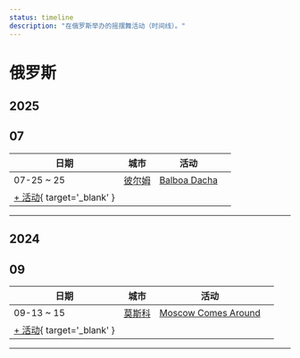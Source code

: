 ```yaml
---
status: timeline
description: "在俄罗斯举办的摇摆舞活动（时间线）。"
---
```


# 俄罗斯

## 2025

## 07

| 日期 | 城市 | 活动 | |
| --- | --- | --- | --- |
| 07-25 ~ 25 | [彼尔姆](by_city.md#perm) | [Balboa Dacha](balboa-dacha-2025.md) |  |
| [+ 活动](https://github.com/swingdance/events/issues/new?assignees=&labels=add+event&projects=&template=02-add_entity.yml&title=%5B2025%2Fru%5D%20%3CName%3E&region=ru&province=&city=&org_id=&date_starts=2025-07-&date_ends=2025-07-){ target='_blank' }

---

## 2024

## 09

| 日期 | 城市 | 活动 | |
| --- | --- | --- | --- |
| 09-13 ~ 15 | [莫斯科](by_city.md#moscow) | [Moscow Comes Around](moscow-comes-around-2024.md) |  |
| [+ 活动](https://github.com/swingdance/events/issues/new?assignees=&labels=add+event&projects=&template=02-add_entity.yml&title=%5B2024%2Fru%5D%20%3CName%3E&region=ru&province=&city=&org_id=&date_starts=2024-09-&date_ends=2024-09-){ target='_blank' }

---

